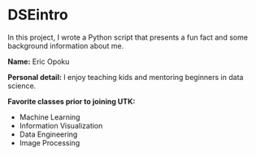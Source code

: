 
# DSEintro

In this project, I wrote a Python script that presents a fun fact and some background information about me.

**Name:** Eric Opoku

**Personal detail:** I enjoy teaching kids and mentoring beginners in data science.

**Favorite classes prior to joining UTK:**
- Machine Learning
- Information Visualization
- Data Engineering
- Image Processing
